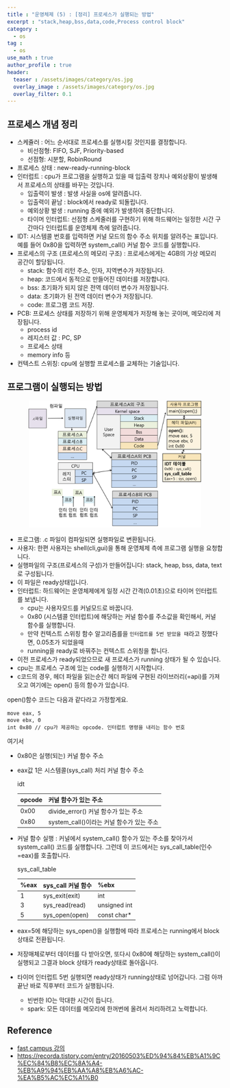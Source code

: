 ```yaml
---
title : "운영체제 (5) : [정리] 프로세스가 실행되는 방법"
excerpt : "stack,heap,bss,data,code,Process control block"
category :
  - os
tag :
  - os
use_math : true
author_profile : true
header:
  teaser : /assets/images/category/os.jpg
  overlay_image : /assets/images/category/os.jpg
  overlay_filter: 0.1
---
```


## 프로세스 개념 정리

- 스케쥴러 : 어느 순서대로 프로세스를 실행시킬 것인지를 결정합니다.
  - 비선점형: FIFO, SJF, Priority-based
  - 선점형: 시분할, RobinRound
- 프로세스 상태 : new-ready-running-block
- 인터럽트 : cpu가 프로그램을 실행하고 있을 때 입출력 장치나 예외상황이 발생해서 프로세스의 상태를 바꾸는 것입니다.
  - 입출력이 발생 : 발생 사실을 os에 알려줍니다.
  - 입출력이 끝남 : block에서 ready로 되돌립니다. 
  - 예외상황 발생 : running 중에 예외가 발생하여 중단합니다.
  - 타이머 인터럽트: 선점형 스케줄러를 구현하기 위해 하드웨어는 일정한 시간 구간마다 인터럽트를 운영체제 측에 알려줍니다.  
- IDT: 시스템콜 번호를 입력하면 커널 모드의 함수 주소 위치를 알려주는 표입니다. 예를 들어 0x80을 입력하면 system_call() 커널 함수 코드를 실행합니다.
- 프로세스의 구조 (프로세스의 메모리 구조) : 프로세스에게는 4GB의 가상 메모리 공간이 할당됩니다.  
  - stack: 함수의 리턴 주소, 인자, 지역변수가 저장됩니다. 
  - heap: 코드에서 동적으로 만들어진 데이터를 저장합니다.
  - bss: 초기화가 되지 않은 전역 데이터 변수가 저장됩니다. 
  - data: 초기화가 된 전역 데이터 변수가 저장됩니다.
  - code: 프로그램 코드 저장.
- PCB: 프로세스 상태를 저장하기 위해 운영체제가 저장해 놓는 곳이며, 메모리에 저장됩니다. 
  - process id
  - 레지스터 값 : PC, SP
  - 프로세스 상태
  - memory info 등
- 컨텍스트 스위칭: cpu에 실행할 프로세스를 교체하는 기술입니다. 








## 프로그램이 실행되는 방법

<center>
<img src="../assets/img/os/process-all.png" style="width:80%;">
</center>  
<p></p>

- 프로그램: .c 파일이 컴파일되면 실행파일로 변환됩니다.
- 사용자: 한편 사용자는 shell(cli,gui)을 통해 운영체제 측에 프로그램 실행을 요청합니다.
- 실행파일의 구조(프로세스의 구성)가 만들어집니다: stack, heap, bss, data, text 로 구성됩니다. 
- 이 파일은 ready상태입니다. 
- 인터럽트: 하드웨어는 운영체제에게 일정 시간 간격(0.01초)으로 타이머 인터럽트를 보냅니다. 
  - cpu는 사용자모드를 커널모드로 바꿉니다.
  - 0x80 (시스템콜 인터럽트)에 해당하는 커널 함수를 주소값을 확인해서, 커널 함수를 실행합니다. 
  - 만약 컨텍스트 스위칭 함수 알고리즘를을 ``인터럽트를 5번 받았을 때``라고 정했다면, 0.05초가 되었을때 
  - running을 ready로 바꿔주는 컨텍스트 스위칭을 합니다. 
- 이전 프로세스가 ready되었으므로 새 프로세스가 running 상태가 될 수 있습니다.
- cpu는 프로세스 구조에 있는 code를 실행하기 시작합니다. 
- c코드의 경우, 헤더 파일을 읽는순간 헤더 파일에 구현된 라이브러리(=api)를 가져오고 여기에는 open() 등의 함수가 있습니다. 



open()함수 코드는 다음과 같다라고 가정할게요. 
```
move eax, 5 
move ebx, 0
int 0x80 // cpu가 제공하는 opcode. 인터럽트 명령을 내리는 함수 번호
```
여기서  
  - 0x80은 실행(되는) 커널 함수 주소
  - eax값 1은 시스템콜(sys_call) 처리 커널 함수 주소  

    idt   

    |opcode|커널 함수가 있는 주소|
    |-----|----|
    |0x00|divide_error() 커널 함수가 있는 주소|
    |0x80|system_call()이라는 커널 함수가 있는 주소|

- 커널 함수 실행 : 커널에서 system_call() 함수가 있는 주소를 찾아가서 system_call() 코드를 실행합니다. 그런데 이 코드에서는 sys_call_table(인수=eax)를 호출합니다.  

  sys_call_table  

  |%eax|sys_call 커널 함수|%ebx|
  |---|---|---|
  |1|sys_exit(exit)|int|
  |3|sys_read(read)|unsigned int|
  |5|sys_open(open)|const char*|



- eax=5에 해당하는 sys_open()을 실행함에 따라 프로세스는 running에서 block상태로 전환됩니다. 

- 저장매체로부터 데이터를 다 받아오면, 또다시 0x80에 해당하는 system_call()이 실행되고 그결과 block 상태가 ready상태로 돌아옵니다. 

- 타이머 인터럽트 5번 실행되면 ready상태가 running상태로 넘어갑니다. 그럼 아까 끝난 바로 직후부터 코드가 실행됩니다. 

  - 빈번한 IO는 막대한 시간이 듭니다. 
  - spark: 모든 데이터를 메모리에 한꺼번에 올려서 처리하려고 노력합니다. 



## Reference
- <a href="https://www.fastcampus.co.kr/dev_online_cs/">fast campus 강의</a>
- https://recorda.tistory.com/entry/20160503%ED%94%84%EB%A1%9C%EC%84%B8%EC%8A%A4-%EB%A9%94%EB%AA%A8%EB%A6%AC-%EA%B5%AC%EC%A1%B0 